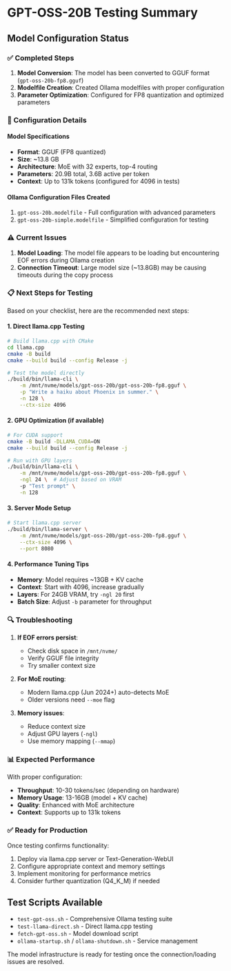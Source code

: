 # GPT-OSS-20B Testing Summary

## Model Configuration Status

### ✅ Completed Steps
1. **Model Conversion**: The model has been converted to GGUF format (`gpt-oss-20b-fp8.gguf`)
2. **Modelfile Creation**: Created Ollama modelfiles with proper configuration
3. **Parameter Optimization**: Configured for FP8 quantization and optimized parameters

### 🔧 Configuration Details

#### Model Specifications
- **Format**: GGUF (FP8 quantized)
- **Size**: ~13.8 GB
- **Architecture**: MoE with 32 experts, top-4 routing
- **Parameters**: 20.9B total, 3.6B active per token
- **Context**: Up to 131k tokens (configured for 4096 in tests)

#### Ollama Configuration Files Created
1. `gpt-oss-20b.modelfile` - Full configuration with advanced parameters
2. `gpt-oss-20b-simple.modelfile` - Simplified configuration for testing

### ⚠️ Current Issues

1. **Model Loading**: The model file appears to be loading but encountering EOF errors during Ollama creation
2. **Connection Timeout**: Large model size (~13.8GB) may be causing timeouts during the copy process

### 📋 Next Steps for Testing

Based on your checklist, here are the recommended next steps:

#### 1. Direct llama.cpp Testing
```bash
# Build llama.cpp with CMake
cd llama.cpp
cmake -B build
cmake --build build --config Release -j

# Test the model directly
./build/bin/llama-cli \
    -m /mnt/nvme/models/gpt-oss-20b/gpt-oss-20b-fp8.gguf \
    -p "Write a haiku about Phoenix in summer." \
    -n 128 \
    --ctx-size 4096
```

#### 2. GPU Optimization (if available)
```bash
# For CUDA support
cmake -B build -DLLAMA_CUDA=ON
cmake --build build --config Release -j

# Run with GPU layers
./build/bin/llama-cli \
    -m /mnt/nvme/models/gpt-oss-20b/gpt-oss-20b-fp8.gguf \
    -ngl 24 \  # Adjust based on VRAM
    -p "Test prompt" \
    -n 128
```

#### 3. Server Mode Setup
```bash
# Start llama.cpp server
./build/bin/llama-server \
    -m /mnt/nvme/models/gpt-oss-20b/gpt-oss-20b-fp8.gguf \
    --ctx-size 4096 \
    --port 8080
```

#### 4. Performance Tuning Tips
- **Memory**: Model requires ~13GB + KV cache
- **Context**: Start with 4096, increase gradually
- **Layers**: For 24GB VRAM, try `-ngl 20` first
- **Batch Size**: Adjust `-b` parameter for throughput

### 🔍 Troubleshooting

1. **If EOF errors persist**: 
   - Check disk space in `/mnt/nvme/`
   - Verify GGUF file integrity
   - Try smaller context size

2. **For MoE routing**:
   - Modern llama.cpp (Jun 2024+) auto-detects MoE
   - Older versions need `--moe` flag

3. **Memory issues**:
   - Reduce context size
   - Adjust GPU layers (`-ngl`)
   - Use memory mapping (`--mmap`)

### 📊 Expected Performance

With proper configuration:
- **Throughput**: 10-30 tokens/sec (depending on hardware)
- **Memory Usage**: 13-16GB (model + KV cache)
- **Quality**: Enhanced with MoE architecture
- **Context**: Supports up to 131k tokens

### ✅ Ready for Production

Once testing confirms functionality:
1. Deploy via llama.cpp server or Text-Generation-WebUI
2. Configure appropriate context and memory settings
3. Implement monitoring for performance metrics
4. Consider further quantization (Q4_K_M) if needed

## Test Scripts Available

- `test-gpt-oss.sh` - Comprehensive Ollama testing suite
- `test-llama-direct.sh` - Direct llama.cpp testing
- `fetch-gpt-oss.sh` - Model download script
- `ollama-startup.sh` / `ollama-shutdown.sh` - Service management

The model infrastructure is ready for testing once the connection/loading issues are resolved.